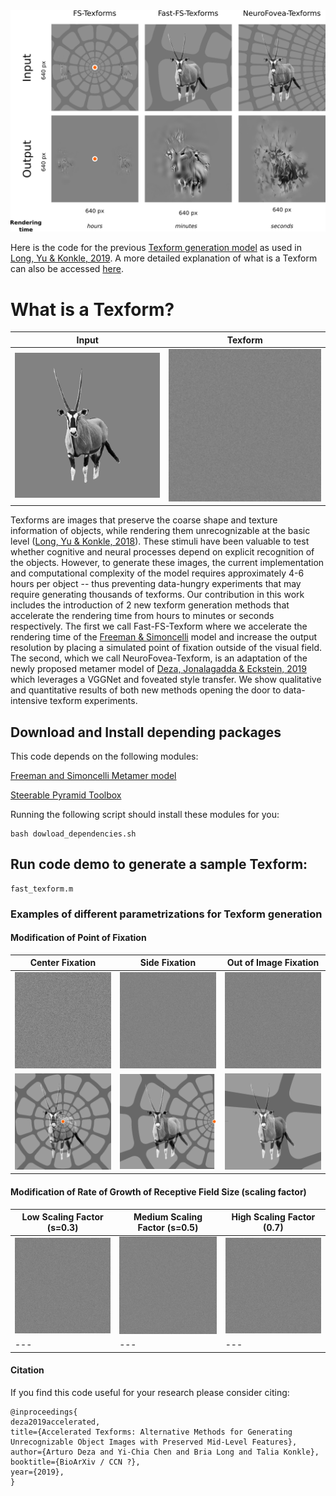 <img src="https://github.com/ArturoDeza/Fast-Texforms/blob/master/TexForms_Comparison.png" width="800">

Here is the code for the previous [Texform generation model](https://github.com/brialorelle/TexformGen) as used in [Long, Yu & Konkle, 2019](https://www.pnas.org/content/115/38/E9015). A more detailed explanation of what is a Texform can also be accessed [here](https://www.brialong.com/all-about-texforms).

# What is a Texform?

| Input | Texform | 
| --- | --- |
| <img src="https://github.com/ArturoDeza/Fast-Texforms/blob/master/640x640_s0.5_a1_o0.5_original.png" width="440"> | <img src="https://github.com/ArturoDeza/Fast-Texforms/blob/master/Animated_Texform.gif" width="440"> | 

Texforms are images that preserve the coarse shape and
texture information of objects, while rendering them unrecognizable
at  the  basic level ([Long, Yu & Konkle, 2018](https://www.pnas.org/content/115/38/E9015)). These stimuli have been valuable to test whether cognitive and neural processes depend on explicit recognition of the objects. However, to generate these images, the current implementation and computational complexity of the model requires
 approximately   4-6  hours  per  object --  thus  preventing  data-hungry  experiments  that  may  require  generating  thousands  of texforms.    Our  contribution  in  this work  includes  the  introduction  of  2  new
texform generation methods that accelerate the rendering
time from hours to minutes or seconds respectively. The
first we call Fast-FS-Texform where we accelerate the rendering time of the [Freeman & Simoncelli](https://www.nature.com/articles/nn.2889.pdf?origin=ppub) model
and  increase  the  output  resolution  by  placing  a  simulated  point  of  fixation  outside  of  the  visual  field.    The
second, which we call NeuroFovea-Texform, is an adaptation  of  the  newly  proposed  metamer  model  of [Deza, Jonalagadda & Eckstein, 2019](https://openreview.net/forum?id=BJzbG20cFQ) which leverages a
VGGNet and foveated style transfer.  We show qualitative
and quantitative results of both new methods opening the
door to data-intensive texform experiments.


## Download and Install depending packages

This code depends on the following modules:

[Freeman and Simoncelli Metamer model](https://github.com/freeman-lab/metamers)

[Steerable Pyramid Toolbox](https://github.com/LabForComputationalVision/matlabPyrTools)

Running the following script should install these modules for you:

```
bash dowload_dependencies.sh
```

## Run code demo to generate a sample Texform:

```
fast_texform.m 
```

### Examples of different parametrizations for Texform generation

#### Modification of Point of Fixation

| Center Fixation | Side Fixation | Out of Image Fixation |  
| --- | --- | --- |
| <img src="https://github.com/ArturoDeza/Fast-Texforms/blob/master/Gifs/Animation_Texform_Center.gif" width="256"> | <img src="https://github.com/ArturoDeza/Fast-Texforms/blob/master/Gifs/Animation_Texform_Side.gif" width="256"> | <img src="https://github.com/ArturoDeza/Fast-Texforms/blob/master/Gifs/Animated_Texform_Further.gif" width="256"> |
| <img src="https://github.com/ArturoDeza/Fast-Texforms/blob/master/Gifs/Doodles_Texform1.png" width="256"> | <img src="https://github.com/ArturoDeza/Fast-Texforms/blob/master/Gifs/Doodles_Texform2.png" width="256"> | <img src="https://github.com/ArturoDeza/Fast-Texforms/blob/master/Gifs/Doodles_Texform3.png" width="256"> |


#### Modification of Rate of Growth of Receptive Field Size (scaling factor)
| Low Scaling Factor (s=0.3) | Medium Scaling Factor (s=0.5) | High Scaling Factor (0.7) |  
| --- | --- | --- |
| <img src="https://github.com/ArturoDeza/Fast-Texforms/blob/master/Gifs/Scale_030.gif" width="256"> | <img src="https://github.com/ArturoDeza/Fast-Texforms/blob/master/Gifs/Scale_050.gif" width="256"> | <img src="https://github.com/ArturoDeza/Fast-Texforms/blob/master/Gifs/Scale_070.gif" width="256"> |
| --- | --- | --- |

#### Citation
If you find this code useful for your research please consider citing:

```
@inproceedings{
deza2019accelerated,
title={Accelerated Texforms: Alternative Methods for Generating Unrecognizable Object Images with Preserved Mid-Level Features},
author={Arturo Deza and Yi-Chia Chen and Bria Long and Talia Konkle},
booktitle={BioArXiv / CCN ?},
year={2019},
}
```
